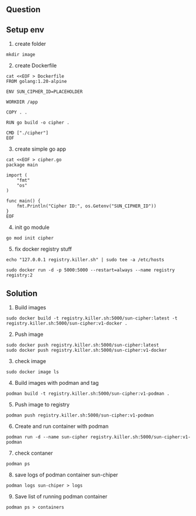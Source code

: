 ## Question


## Setup env

1. create folder
```
mkdir image
```
2. create Dockerfile

```
cat <<EOF > Dockerfile
FROM golang:1.20-alpine

ENV SUN_CIPHER_ID=PLACEHOLDER

WORKDIR /app

COPY . .

RUN go build -o cipher .

CMD ["./cipher"]
EOF
```
3. create simple go app

```
cat <<EOF > cipher.go
package main

import (
	"fmt"
	"os"
)

func main() {
	fmt.Println("Cipher ID:", os.Getenv("SUN_CIPHER_ID"))
}
EOF
```

4. init go module

```
go mod init cipher
```

5. fix docker registry stuff

```
echo "127.0.0.1 registry.killer.sh" | sudo tee -a /etc/hosts

sudo docker run -d -p 5000:5000 --restart=always --name registry registry:2
```

## Solution

1. Build images

```
sudo docker build -t registry.killer.sh:5000/sun-cipher:latest -t registry.killer.sh:5000/sun-cipher:v1-docker .
```

2. Push image

```
sudo docker push registry.killer.sh:5000/sun-cipher:latest
sudo docker push registry.killer.sh:5000/sun-cipher:v1-docker
```

3. check image

```
sudo docker image ls
```

4. Build images with podman and tag

```
podman build -t registry.killer.sh:5000/sun-cipher:v1-podman .
```

5. Push image to registry

```
podman push registry.killer.sh:5000/sun-cipher:v1-podman
```

6. Create and run container with podman

```
podman run -d --name sun-cipher registry.killer.sh:5000/sun-cipher:v1-podman
```

7. check contaner

```
podman ps
```

8. save logs of podman container sun-chiper

```
podman logs sun-chiper > logs
```

9. Save list of running podman container

```
podman ps > containers
```
